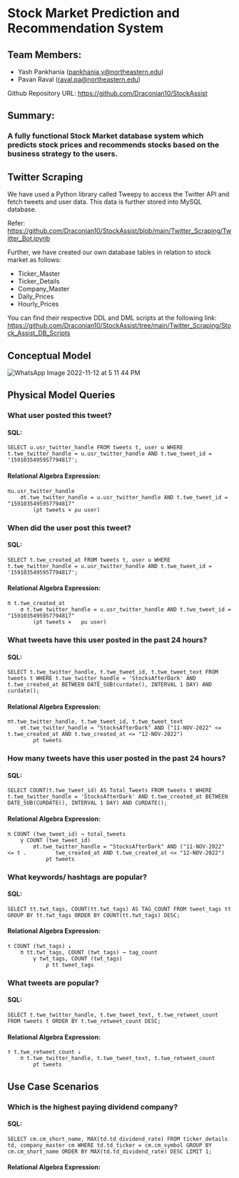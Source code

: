 # Stock Market Prediction and Recommendation System

## Team Members: 
- Yash Pankhania (pankhania.y@northeastern.edu)
- Pavan Raval (raval.pa@northeastern.edu)

Github Repository URL: https://github.com/Draconian10/StockAssist

## Summary:
### A fully functional Stock Market database system which predicts stock prices and recommends stocks based on the business strategy to the users.

## Twitter Scraping
We have used a Python library called Tweepy to access the Twitter API and fetch tweets and user data. This data is further stored into MySQL database.

Refer: https://github.com/Draconian10/StockAssist/blob/main/Twitter_Scraping/Twitter_Bot.ipynb

Further, we have created our own database tables in relation to stock market as follows:
- Ticker_Master
- Ticker_Details
- Company_Master
- Daily_Prices
- Hourly_Prices

You can find their respective DDL and DML scripts at the following link:
https://github.com/Draconian10/StockAssist/tree/main/Twitter_Scraping/Stock_Assist_DB_Scripts

## Conceptual Model

![WhatsApp Image 2022-11-12 at 5 11 44 PM](https://user-images.githubusercontent.com/23314479/201498083-9ac3b6d6-a57e-4e8c-ae34-1c91f2e451e3.jpeg)

## Physical Model Queries

### What user posted this tweet?

#### SQL: 
    SELECT u.usr_twitter_handle FROM tweets t, user u WHERE t.twe_twitter_handle = u.usr_twitter_handle AND t.twe_tweet_id = '1591035495957794817';

#### Relational Algebra Expression: 
    πu.usr_twitter_handle
        σt.twe_twitter_handle = u.usr_twitter_handle AND t.twe_tweet_id = "1591035495957794817"
            (ρt tweets × ρu user)

### When did the user post this tweet?

#### SQL: 
    SELECT t.twe_created_at FROM tweets t, user u WHERE t.twe_twitter_handle = u.usr_twitter_handle AND t.twe_tweet_id = '1591035495957794817';

#### Relational Algebra Expression: 
    π t.twe_created_at
        σ t.twe_twitter_handle = u.usr_twitter_handle AND t.twe_tweet_id = "1591035495957794817"
            (ρt tweets ×   ρu user)

### What tweets have this user posted in the past 24 hours?

#### SQL: 
    SELECT t.twe_twitter_handle, t.twe_tweet_id, t.twe_tweet_text FROM tweets t WHERE t.twe_twitter_handle = 'StocksAfterDark' AND t.twe_created_at BETWEEN DATE_SUB(curdate(), INTERVAL 1 DAY) AND curdate();

#### Relational Algebra Expression: 
    πt.twe_twitter_handle, t.twe_tweet_id, t.twe_tweet_text
        σt.twe_twitter_handle = "StocksAfterDark" AND ("11-NOV-2022" <= t.twe_created_at AND t.twe_created_at <= "12-NOV-2022")
            ρt tweets

### How many tweets have this user posted in the past 24 hours?

#### SQL: 
    SELECT COUNT(t.twe_tweet_id) AS Total_Tweets FROM tweets t WHERE t.twe_twitter_handle = 'StocksAfterDark' AND t.twe_created_at BETWEEN DATE_SUB(CURDATE(), INTERVAL 1 DAY) AND CURDATE();

#### Relational Algebra Expression: 
    π COUNT (twe_tweet_id) → total_tweets
        γ COUNT (twe_tweet_id)
            σt.twe_twitter_handle = "StocksAfterDark" AND ("11-NOV-2022" <= t .         twe_created_at AND t.twe_created_at <= "12-NOV-2022")
                ρt tweets

### What keywords/ hashtags are popular?     

#### SQL: 
    SELECT tt.twt_tags, COUNT(tt.twt_tags) AS TAG_COUNT FROM tweet_tags tt GROUP BY tt.twt_tags ORDER BY COUNT(tt.twt_tags) DESC;
    
#### Relational Algebra Expression: 

    τ COUNT (twt_tags) ↓
        π tt.twt_tags, COUNT (twt_tags) → tag_count
            γ twt_tags, COUNT (twt_tags)
                ρ tt tweet_tags
    
### What tweets are popular?
    
#### SQL: 
    SELECT t.twe_twitter_handle, t.twe_tweet_text, t.twe_retweet_count FROM tweets t ORDER BY t.twe_retweet_count DESC;
    
#### Relational Algebra Expression: 
    τ t.twe_retweet_count ↓
        π t.twe_twitter_handle, t.twe_tweet_text, t.twe_retweet_count
            ρt tweets

## Use Case Scenarios

### Which is the highest paying dividend company?

#### SQL: 
    SELECT cm.cm_short_name, MAX(td.td_dividend_rate) FROM ticker_details td, company_master cm WHERE td.td_ticker = cm.cm_symbol GROUP BY cm.cm_short_name ORDER BY MAX(td.td_dividend_rate) DESC LIMIT 1;
    
#### Relational Algebra Expression: 


